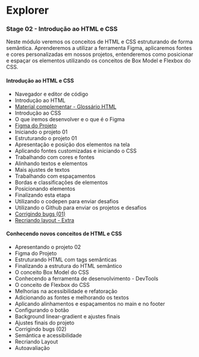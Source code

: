 # Explorer

### Stage 02 - Introdução ao HTML e CSS
Neste módulo veremos os conceitos de HTML e CSS estruturando de forma semântica. Aprenderemos a utilizar a ferramenta Figma, aplicaremos fontes e cores personalizadas em nossos projetos, entenderemos como posicionar e espaçar os elementos utilizando os conceitos de Box Model e Flexbox do CSS.

#### Introdução ao HTML e CSS

- Navegador e editor de código
- Introdução ao HTML
- [Material complementar - Glossário HTML](https://efficient-sloth-d85.notion.site/Principais-elementos-HTML-da8b750fee5b49f2923fdc35b1c921fc)
- Introdução ao CSS
- O que iremos desenvolver e o que é o Figma
- [Figma do Projeto](https://www.figma.com/file/fAvYZz4dPV5MfhL77XkqkD/Explorer---Projeto-01/duplicate?type=design&node-id=0-1&mode=design)
- Iniciando o projeto 01
- Estruturando o projeto 01
- Apresentação e posição dos elementos na tela
- Aplicando fontes customizadas e iniciando o CSS
- Trabalhando com cores e fontes
- Alinhando textos e elementos
- Mais ajustes de textos
- Trabalhando com espaçamentos
- Bordas e classificações de elementos
- Posicionando elementos
- Finalizando esta etapa
- Utilizando o codepen para enviar desafios
- Utilizando o Github para enviar os projetos e desafios
- [Corrigindo bugs (01)](https://github.com/luan-prates/explorer-desafio-01)
- [Recriando layout - Extra](https://github.com/luan-prates/explorer-recriando-layout-01)

#### Conhecendo novos conceitos de HTML e CSS
- Apresentando o projeto 02
- Figma do Projeto
- Estruturando HTML com tags semânticas
- Finalizando a estrutura do HTML semântico
- O conceito Box Model do CSS
- Conhecendo a ferramenta de desenvolvimento - DevTools
- O conceito de Flexbox do CSS
- Melhorias na acessibilidade e refatoração
- Adicionando as fontes e melhorando os textos
- Aplicando alinhamentos e espaçamentos no main e no footer
- Configurando o botão
- Background linear-gradient e ajustes finais
- Ajustes finais do projeto
- Corrigindo bugs (02)
- Semântica e acessibilidade
- Recriando Layout
- Autoavaliação